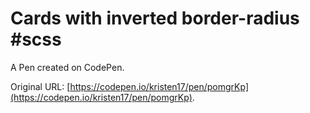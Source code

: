 # Cards with inverted border-radius #scss

A Pen created on CodePen.

Original URL: [https://codepen.io/kristen17/pen/pomgrKp](https://codepen.io/kristen17/pen/pomgrKp).

